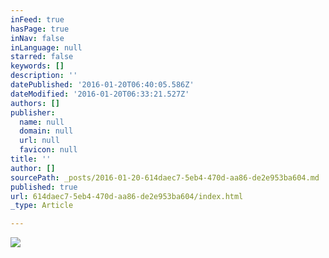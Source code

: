```yaml
---
inFeed: true
hasPage: true
inNav: false
inLanguage: null
starred: false
keywords: []
description: ''
datePublished: '2016-01-20T06:40:05.586Z'
dateModified: '2016-01-20T06:33:21.527Z'
authors: []
publisher:
  name: null
  domain: null
  url: null
  favicon: null
title: ''
author: []
sourcePath: _posts/2016-01-20-614daec7-5eb4-470d-aa86-de2e953ba604.md
published: true
url: 614daec7-5eb4-470d-aa86-de2e953ba604/index.html
_type: Article

---
```

![](https://the-grid-user-content.s3-us-west-2.amazonaws.com/1cabdcca-7a0d-493f-a6f0-a34e777bb434.jpg)